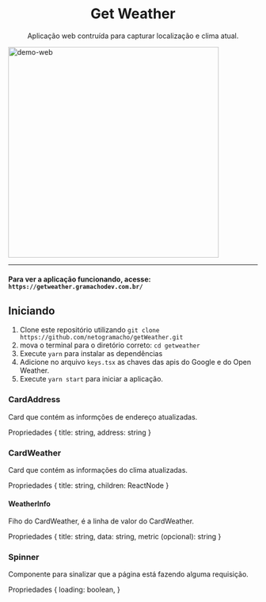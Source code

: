 <h1 align="center">
  Get Weather
</h1>

<p align="center">
Aplicação web contruída para capturar localização e clima atual.
</p>

<div>
  <img src="https://getweather.gramachodev.com.br/demo-web.png" alt="demo-web" height="425">
</div>

<hr />

#### Para ver a aplicação funcionando, acesse: `https://getweather.gramachodev.com.br/`

## Iniciando

1. Clone este repositório utilizando `git clone https://github.com/netogramacho/getWeather.git`
2. mova o terminal para o diretório correto: `cd getweather`<br />
3. Execute `yarn` para instalar as dependências<br />
4. Adicione no arquivo `keys.tsx` as chaves das apis do Google e do Open Weather.
5. Execute `yarn start` para iniciar a aplicação.


### CardAddress

Card que contém as informções de endereço atualizadas.

Propriedades {
    title: string,
    address: string
}

### CardWeather

Card que contém as informações do clima atualizadas.

Propriedades {
    title: string,
    children: ReactNode
}

#### WeatherInfo

Fiho do CardWeather, é a linha de valor do CardWeather.

Propriedades {
    title: string,
    data: string,
    metric (opcional): string
}

### Spinner 

Componente para sinalizar que a página está fazendo alguma requisição.

Propriedades {
  loading: boolean,
}
